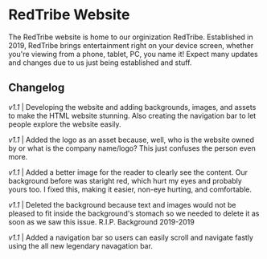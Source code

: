 # RedTribe Website
The RedTribe website is home to our orginization RedTribe. Established in 2019, RedTribe brings entertainment right on your device screen, whether you're viewing from a phone, tablet, PC, you name it! Expect many updates and changes due to us just being established and stuff.

## Changelog
*v1.1* | Developing the website and adding backgrounds, images, and assets to make the HTML website stunning. Also creating the navigation bar to let people explore the website easily.

*v1.1* | Added the logo as an asset because, well, who is the website owned by or what is the company name/logo? This just confuses the person even more.

*v1.1* | Added a better image for the reader to clearly see the content. Our background before was staright red, which hurt my eyes and probably yours too. I fixed this, making it easier, non-eye hurting, and comfortable.

*v1.1* | Deleted the background because text and images would not be pleased to fit inside the background's stomach so we needed to delete it as soon as we saw this issue. R.I.P. Background 2019-2019

*v1.1* | Added a navigation bar so users can easily scroll and navigate fastly using the all new legendary navagation bar.
